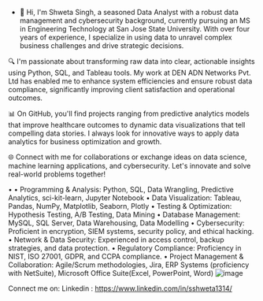 - 👋 Hi, I'm Shweta Singh, a seasoned Data Analyst with a robust data management and cybersecurity background, currently pursuing an MS in Engineering Technology at San Jose State University. With over four years of experience, I specialize in using data to unravel complex business challenges and drive strategic decisions.

🔍 I'm passionate about transforming raw data into clear, actionable insights using Python, SQL, and Tableau tools. My work at DEN ADN Networks Pvt. Ltd has enabled me to enhance system efficiencies and ensure robust data compliance, significantly improving client satisfaction and operational outcomes.

📊 On GitHub, you'll find projects ranging from predictive analytics models that improve healthcare outcomes to dynamic data visualizations that tell compelling data stories. I always look for innovative ways to apply data analytics for business optimization and growth.

🌐 Connect with me for collaborations or exchange ideas on data science, machine learning applications, and cybersecurity. Let's innovate and solve real-world problems together!



•	•	Programming & Analysis: Python, SQL, Data Wrangling, Predictive Analytics, sci-kit-learn, Jupyter Notebook
•	Data Visualization: Tableau, Pandas, NumPy, Matplotlib, Seaborn, Plotly
•	Testing & Optimization: Hypothesis Testing, A/B Testing, Data Mining
•	Database Management: MySQL, SQL Server, Data Warehousing, Data Modelling
•	Cybersecurity: Proficient in encryption, SIEM systems, security policy, and ethical hacking.
•	Network & Data Security: Experienced in access control, backup strategies, and data protection.
•	Regulatory Compliance: Proficiency in NIST, ISO 27001, GDPR, and CCPA compliance.
•	Project Management & Collaboration: Agile/Scrum methodologies, Jira, ERP Systems (proficiency with NetSuite), Microsoft Office Suite(Excel, PowerPoint, Word)
![image](https://github.com/sshweta13/sshweta13/assets/51931026/ec68a7b6-5741-41fb-bf46-66eb26025544)



Connect me on: 
Linkedin : https://www.linkedin.com/in/sshweta1314/

<!---
sshweta13/sshweta13 is a ✨ special ✨ repository because its `README.md` (this file) appears on your GitHub profile.
You can click the Preview link to take a look at your changes.
--->
